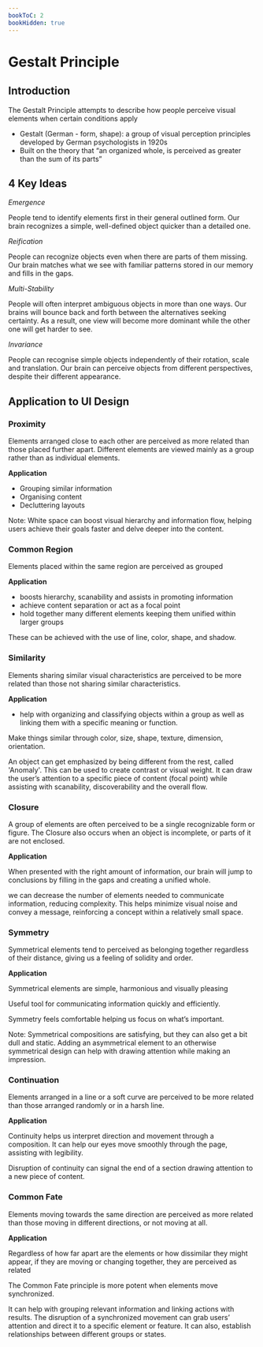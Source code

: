 ```yaml
---
bookToC: 2
bookHidden: true
---
```


# Gestalt Principle

## Introduction

The Gestalt Principle attempts to describe how people perceive visual elements when certain conditions apply

- Gestalt (German - form, shape): a group of visual perception principles developed by German psychologists in 1920s
- Built on the theory that “an organized whole, is perceived as greater than the sum of its parts”

## 4 Key Ideas

_Emergence_

People tend to identify elements first in their general outlined form. Our brain recognizes a simple, well-defined object quicker than a detailed one.

_Reification_

People can recognize objects even when there are parts of them missing. Our brain matches what we see with familiar patterns stored in our memory and fills in the gaps.

_Multi-Stability_

People will often interpret ambiguous objects in more than one ways. Our brains will bounce back and forth between the alternatives seeking certainty. As a result, one view will become more dominant while the other one will get harder to see.

_Invariance_

People can recognise simple objects independently of their rotation, scale and translation. Our brain can perceive objects from different perspectives, despite their different appearance.

## Application to UI Design

### Proximity

Elements arranged close to each other are perceived as more related than those placed further apart. Different elements are viewed mainly as a group rather than as individual elements.

**Application**

- Grouping similar information
- Organising content
- Decluttering layouts

Note: White space can boost visual hierarchy and information flow, helping users achieve their goals faster and delve deeper into the content.

### Common Region

Elements placed within the same region are perceived as grouped

**Application**

- boosts hierarchy, scanability and assists in promoting information
- achieve content separation or act as a focal point
- hold together many different elements keeping them unified within larger groups

These can be achieved with the use of line, color, shape, and shadow.

### Similarity

Elements sharing similar visual characteristics are perceived to be more related than those not sharing similar characteristics.

**Application**

- help with organizing and classifying objects within a group as well as linking them with a specific meaning or function.

Make things similar through color, size, shape, texture, dimension, orientation.

An object can get emphasized by being different from the rest, called 'Anomaly'. This can be used to create contrast or visual weight. It can draw the user’s attention to a specific piece of content (focal point) while assisting with scanability, discoverability and the overall flow.

### Closure

A group of elements are often perceived to be a single recognizable form or figure. The Closure also occurs when an object is incomplete, or parts of it are not enclosed.

**Application**

When presented with the right amount of information, our brain will jump to conclusions by filling in the gaps and creating a unified whole.

we can decrease the number of elements needed to communicate information, reducing complexity. This helps minimize visual noise and convey a message, reinforcing a concept within a relatively small space.

### Symmetry

Symmetrical elements tend to perceived as belonging together regardless of their distance, giving us a feeling of solidity and order.

**Application**

Symmetrical elements are simple, harmonious and visually pleasing

Useful tool for communicating information quickly and efficiently. 

Symmetry feels comfortable helping us focus on what’s important.

Note: Symmetrical compositions are satisfying, but they can also get a bit dull and static. Adding an asymmetrical element to an otherwise symmetrical design can help with drawing attention while making an impression.

### Continuation

Elements arranged in a line or a soft curve are perceived to be more related than those arranged randomly or in a harsh line.

**Application**

Continuity helps us interpret direction and movement through a composition. It can help our eyes move smoothly through the page, assisting with legibility.

Disruption of continuity can signal the end of a section drawing attention to a new piece of content.

### Common Fate

Elements moving towards the same direction are perceived as more related than those moving in different directions, or not moving at all.

**Application**

Regardless of how far apart are the elements or how dissimilar they might appear, if they are moving or changing together, they are perceived as related

The Common Fate principle is more potent when elements move synchronized.

It can help with grouping relevant information and linking actions with results. The disruption of a synchronized movement can grab users’ attention and direct it to a specific element or feature. It can also, establish relationships between different groups or states.

